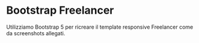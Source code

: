 **Bootstrap Freelancer**
===
Utilizziamo Bootstrap 5 per ricreare il template responsive Freelancer come da screenshots allegati.